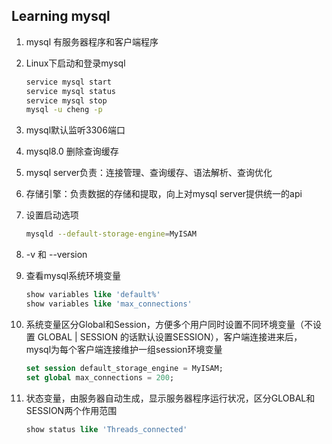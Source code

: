 ## Learning mysql

1.   mysql 有服务器程序和客户端程序

2.   Linux下启动和登录mysql

     ```bash
     service mysql start
     service mysql status
     service mysql stop
     mysql -u cheng -p
     ```

3.   mysql默认监听3306端口

4.   mysql8.0 删除查询缓存

5.   mysql server负责：连接管理、查询缓存、语法解析、查询优化

6.   存储引擎：负责数据的存储和提取，向上对mysql server提供统一的api

7.   设置启动选项

     ```bash
     mysqld --default-storage-engine=MyISAM
     ```

8.   -v 和 --version

9.   查看mysql系统环境变量

     ```sql
     show variables like 'default%'
     show variables like 'max_connections'
     ```

10.   系统变量区分Global和Session，方便多个用户同时设置不同环境变量（不设置 GLOBAL | SESSION 的话默认设置SESSION），客户端连接进来后，mysql为每个客户端连接维护一组session环境变量

      ```sql
      set session default_storage_engine = MyISAM;
      set global max_connections = 200;
      ```

11.   状态变量，由服务器自动生成，显示服务器程序运行状况，区分GLOBAL和SESSION两个作用范围

      ```sql
      show status like 'Threads_connected'
      ```

      
